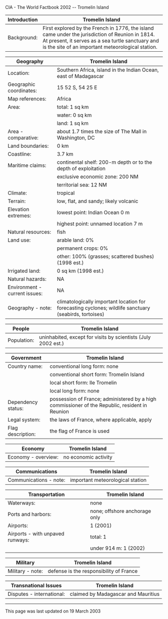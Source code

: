 CIA - The World Factbook 2002 -- Tromelin Island

| Introduction | Tromelin Island |
| --- | --- |
| Background: | First explored by the French in 1776, the island came under the jurisdiction of Reunion in 1814. At present, it serves as a sea turtle sanctuary and is the site of an important meteorological station. |

| Geography | Tromelin Island |
| --- | --- |
| Location: | Southern Africa, island in the Indian Ocean, east of Madagascar |
| Geographic coordinates: | 15 52 S, 54 25 E |
| Map references: | Africa |
| Area: | total: 1 sq km |
| | water: 0 sq km |
| | land: 1 sq km |
| Area - comparative: | about 1.7 times the size of The Mall in Washington, DC |
| Land boundaries: | 0 km |
| Coastline: | 3.7 km |
| Maritime claims: | continental shelf: 200-m depth or to the depth of exploitation |
| | exclusive economic zone: 200 NM |
| | territorial sea: 12 NM |
| Climate: | tropical |
| Terrain: | low, flat, and sandy; likely volcanic |
| Elevation extremes: | lowest point: Indian Ocean 0 m |
| | highest point: unnamed location 7 m |
| Natural resources: | fish |
| Land use: | arable land: 0% |
| | permanent crops: 0% |
| | other: 100% (grasses; scattered bushes) (1998 est.) |
| Irrigated land: | 0 sq km (1998 est.) |
| Natural hazards: | NA |
| Environment - current issues: | NA |
| Geography - note: | climatologically important location for forecasting cyclones; wildlife sanctuary (seabirds, tortoises) |

| People | Tromelin Island |
| --- | --- |
| Population: | uninhabited, except for visits by scientists (July 2002 est.) |

| Government | Tromelin Island |
| --- | --- |
| Country name: | conventional long form: none |
| | conventional short form: Tromelin Island |
| | local short form: Ile Tromelin |
| | local long form: none |
| Dependency status: | possession of France; administered by a high commissioner of the Republic, resident in Reunion |
| Legal system: | the laws of France, where applicable, apply |
| Flag description: | the flag of France is used |

| Economy | Tromelin Island |
| --- | --- |
| Economy - overview: | no economic activity |

| Communications | Tromelin Island |
| --- | --- |
| Communications - note: | important meteorological station |

| Transportation | Tromelin Island |
| --- | --- |
| Waterways: | none |
| Ports and harbors: | none; offshore anchorage only |
| Airports: | 1 (2001) |
| Airports - with unpaved runways: | total: 1 |
| | under 914 m: 1 (2002) |

| Military | Tromelin Island |
| --- | --- |
| Military - note: | defense is the responsibility of France |

| Transnational Issues | Tromelin Island |
| --- | --- |
| Disputes - international: | claimed by Madagascar and Mauritius |

---
This page was last updated on 19 March 2003